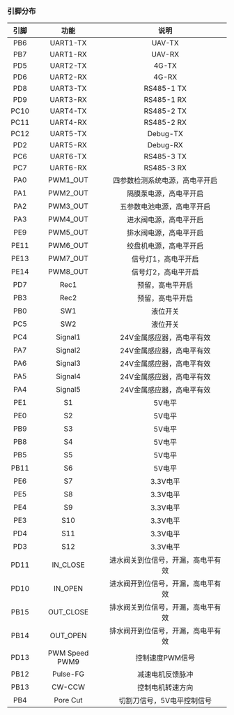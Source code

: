 ### 引脚分布

| 引脚   | 功能             | 说明                |
|:----:|:--------------:|:-----------------:|
| PB6  | UART1-TX       | UAV-TX            |
| PB7  | UART1-RX       | UAV-RX            |
| PD5  | UART2-TX       | 4G-TX             |
| PD6  | UART2-RX       | 4G-RX             |
| PD8  | UART3-TX       | RS485-1 TX        |
| PD9  | UART3-RX       | RS485-1 RX        |
| PC10 | UART4-TX       | RS485-2 TX        |
| PC11 | UART4-RX       | RS485-2 RX        |
| PC12 | UART5-TX       | Debug-TX          |
| PD2  | UART5-RX       | Debug-RX          |
| PC6  | UART6-TX       | RS485-3 TX        |
| PC7  | UART6-RX       | RS485-3 RX        |
| PA0  | PWM1_OUT       | 四参数检测系统电源，高电平开启   |
| PA1  | PWM2_OUT       | 隔膜泵电源，高电平开启       |
| PA2  | PWM3_OUT       | 五参数电池电源，高电平开启     |
| PA3  | PWM4_OUT       | 进水阀电源，高电平开启       |
| PE9  | PWM5_OUT       | 排水阀电源，高电平开启       |
| PE11 | PWM6_OUT       | 绞盘机电源，高电平开启       |
| PE13 | PWM7_OUT       | 信号灯1，高电平开启        |
| PE14 | PWM8_OUT       | 信号灯2，高电平开启        |
| PD7  | Rec1           | 预留，高电平开启          |
| PB3  | Rec2           | 预留，高电平开启          |
| PB0  | SW1            | 液位开关              |
| PC5  | SW2            | 液位开关              |
| PC4  | Signal1        | 24V金属感应器，高电平有效    |
| PA7  | Signal2        | 24V金属感应器，高电平有效    |
| PA6  | Signal3        | 24V金属感应器，高电平有效    |
| PA5  | Signal4        | 24V金属感应器，高电平有效    |
| PA4  | Signal5        | 24V金属感应器，高电平有效    |
| PE1  | S1             | 5V电平              |
| PE0  | S2             | 5V电平              |
| PB9  | S3             | 5V电平              |
| PB8  | S4             | 5V电平              |
| PB5  | S5             | 5V电平              |
| PB11 | S6             | 5V电平              |
| PE6  | S7             | 3.3V电平            |
| PE5  | S8             | 3.3V电平            |
| PE4  | S9             | 3.3V电平            |
| PE3  | S10            | 3.3V电平            |
| PD4  | S11            | 3.3V电平            |
| PD3  | S12            | 3.3V电平            |
| PD11 | IN_CLOSE       | 进水阀关到位信号，开漏，高电平有效 |
| PD10 | IN_OPEN        | 进水阀开到位信号，开漏，高电平有效 |
| PB15 | OUT_CLOSE      | 排水阀关到位信号，开漏，高电平有效 |
| PB14 | OUT_OPEN       | 排水阀开到位信号，开漏，高电平有效 |
| PD13 | PWM Speed PWM9 | 控制速度PWM信号         |
| PB12 | Pulse-FG       | 减速电机反馈脉冲          |
| PB13 | CW-CCW         | 控制电机转速方向          |
| PB4  | Pore Cut       | 切割刀信号，5V电平控制信号    |
